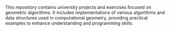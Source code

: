 This repository contains university projects and exercises focused on geometric algorithms. It includes implementations of various algorithms and data structures used in computational geometry, providing practical examples to enhance understanding and programming skills.
